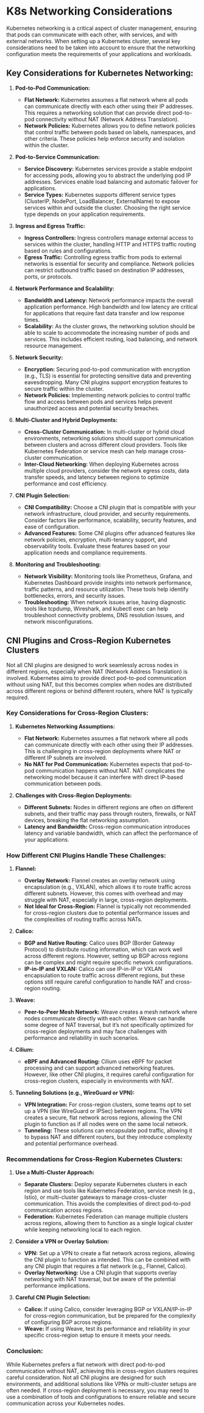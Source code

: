 # K8s Networking Considerations

Kubernetes networking is a critical aspect of cluster management, ensuring that pods can communicate with each other, with services, and with external networks. When setting up a Kubernetes cluster, several key considerations need to be taken into account to ensure that the networking configuration meets the requirements of your applications and workloads.

## **Key Considerations for Kubernetes Networking:**

1. **Pod-to-Pod Communication:**

   - **Flat Network:** Kubernetes assumes a flat network where all pods can communicate directly with each other using their IP addresses. This requires a networking solution that can provide direct pod-to-pod connectivity without NAT (Network Address Translation).
   - **Network Policies:** Kubernetes allows you to define network policies that control traffic between pods based on labels, namespaces, and other criteria. These policies help enforce security and isolation within the cluster.

2. **Pod-to-Service Communication:**

   - **Service Discovery:** Kubernetes services provide a stable endpoint for accessing pods, allowing you to abstract the underlying pod IP addresses. Services enable load balancing and automatic failover for applications.
   - **Service Types:** Kubernetes supports different service types (ClusterIP, NodePort, LoadBalancer, ExternalName) to expose services within and outside the cluster. Choosing the right service type depends on your application requirements.

3. **Ingress and Egress Traffic:**

   - **Ingress Controllers:** Ingress controllers manage external access to services within the cluster, handling HTTP and HTTPS traffic routing based on rules and configurations.
   - **Egress Traffic:** Controlling egress traffic from pods to external networks is essential for security and compliance. Network policies can restrict outbound traffic based on destination IP addresses, ports, or protocols.

4. **Network Performance and Scalability:**

   - **Bandwidth and Latency:** Network performance impacts the overall application performance. High bandwidth and low latency are critical for applications that require fast data transfer and low response times.
   - **Scalability:** As the cluster grows, the networking solution should be able to scale to accommodate the increasing number of pods and services. This includes efficient routing, load balancing, and network resource management.

5. **Network Security:**

   - **Encryption:** Securing pod-to-pod communication with encryption (e.g., TLS) is essential for protecting sensitive data and preventing eavesdropping. Many CNI plugins support encryption features to secure traffic within the cluster.
   - **Network Policies:** Implementing network policies to control traffic flow and access between pods and services helps prevent unauthorized access and potential security breaches.

6. **Multi-Cluster and Hybrid Deployments:**

   - **Cross-Cluster Communication:** In multi-cluster or hybrid cloud environments, networking solutions should support communication between clusters and across different cloud providers. Tools like Kubernetes Federation or service mesh can help manage cross-cluster communication.
   - **Inter-Cloud Networking:** When deploying Kubernetes across multiple cloud providers, consider the network egress costs, data transfer speeds, and latency between regions to optimize performance and cost efficiency.

7. **CNI Plugin Selection:**

   - **CNI Compatibility:** Choose a CNI plugin that is compatible with your network infrastructure, cloud provider, and security requirements. Consider factors like performance, scalability, security features, and ease of configuration.
   - **Advanced Features:** Some CNI plugins offer advanced features like network policies, encryption, multi-tenancy support, and observability tools. Evaluate these features based on your application needs and compliance requirements.

8. **Monitoring and Troubleshooting:**

   - **Network Visibility:** Monitoring tools like Prometheus, Grafana, and Kubernetes Dashboard provide insights into network performance, traffic patterns, and resource utilization. These tools help identify bottlenecks, errors, and security issues.
   - **Troubleshooting:** When network issues arise, having diagnostic tools like tcpdump, Wireshark, and kubectl exec can help troubleshoot connectivity problems, DNS resolution issues, and network misconfigurations.

## **CNI Plugins and Cross-Region Kubernetes Clusters**

Not all CNI plugins are designed to work seamlessly across nodes in different regions, especially when NAT (Network Address Translation) is involved. Kubernetes aims to provide direct pod-to-pod communication without using NAT, but this becomes complex when nodes are distributed across different regions or behind different routers, where NAT is typically required.

### **Key Considerations for Cross-Region Clusters:**

1. **Kubernetes Networking Assumptions:**

   - **Flat Network:** Kubernetes assumes a flat network where all pods can communicate directly with each other using their IP addresses. This is challenging in cross-region deployments where NAT or different IP subnets are involved.
   - **No NAT for Pod Communication:** Kubernetes expects that pod-to-pod communication happens without NAT. NAT complicates the networking model because it can interfere with direct IP-based communication between pods.

2. **Challenges with Cross-Region Deployments:**
   - **Different Subnets:** Nodes in different regions are often on different subnets, and their traffic may pass through routers, firewalls, or NAT devices, breaking the flat networking assumption.
   - **Latency and Bandwidth:** Cross-region communication introduces latency and variable bandwidth, which can affect the performance of your applications.

### **How Different CNI Plugins Handle These Challenges:**

1. **Flannel:**

   - **Overlay Network:** Flannel creates an overlay network using encapsulation (e.g., VXLAN), which allows it to route traffic across different subnets. However, this comes with overhead and may struggle with NAT, especially in large, cross-region deployments.
   - **Not Ideal for Cross-Region:** Flannel is typically not recommended for cross-region clusters due to potential performance issues and the complexities of routing traffic across NATs.

2. **Calico:**

   - **BGP and Native Routing:** Calico uses BGP (Border Gateway Protocol) to distribute routing information, which can work well across different regions. However, setting up BGP across regions can be complex and might require specific network configurations.
   - **IP-in-IP and VXLAN:** Calico can use IP-in-IP or VXLAN encapsulation to route traffic across different regions, but these options still require careful configuration to handle NAT and cross-region routing.

3. **Weave:**

   - **Peer-to-Peer Mesh Network:** Weave creates a mesh network where nodes communicate directly with each other. Weave can handle some degree of NAT traversal, but it’s not specifically optimized for cross-region deployments and may face challenges with performance and reliability in such scenarios.

4. **Cilium:**

   - **eBPF and Advanced Routing:** Cilium uses eBPF for packet processing and can support advanced networking features. However, like other CNI plugins, it requires careful configuration for cross-region clusters, especially in environments with NAT.

5. **Tunneling Solutions (e.g., WireGuard or VPN):**
   - **VPN Integration:** For cross-region clusters, some teams opt to set up a VPN (like WireGuard or IPSec) between regions. The VPN creates a secure, flat network across regions, allowing the CNI plugin to function as if all nodes were on the same local network.
   - **Tunneling:** These solutions can encapsulate pod traffic, allowing it to bypass NAT and different routers, but they introduce complexity and potential performance overhead.

### **Recommendations for Cross-Region Kubernetes Clusters:**

1. **Use a Multi-Cluster Approach:**

   - **Separate Clusters:** Deploy separate Kubernetes clusters in each region and use tools like Kubernetes Federation, service mesh (e.g., Istio), or multi-cluster gateways to manage cross-cluster communication. This avoids the complexities of direct pod-to-pod communication across regions.
   - **Federation:** Kubernetes Federation can manage multiple clusters across regions, allowing them to function as a single logical cluster while keeping networking local to each region.

2. **Consider a VPN or Overlay Solution:**

   - **VPN:** Set up a VPN to create a flat network across regions, allowing the CNI plugin to function as intended. This can be combined with any CNI plugin that requires a flat network (e.g., Flannel, Calico).
   - **Overlay Networking:** Use a CNI plugin that supports overlay networking with NAT traversal, but be aware of the potential performance implications.

3. **Careful CNI Plugin Selection:**
   - **Calico:** If using Calico, consider leveraging BGP or VXLAN/IP-in-IP for cross-region communication, but be prepared for the complexity of configuring BGP across regions.
   - **Weave:** If using Weave, test its performance and reliability in your specific cross-region setup to ensure it meets your needs.

### **Conclusion:**

While Kubernetes prefers a flat network with direct pod-to-pod communication without NAT, achieving this in cross-region clusters requires careful consideration. Not all CNI plugins are designed for such environments, and additional solutions like VPNs or multi-cluster setups are often needed. If cross-region deployment is necessary, you may need to use a combination of tools and configurations to ensure reliable and secure communication across your Kubernetes nodes.
